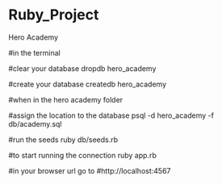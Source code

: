 # Ruby_Project
Hero Academy

#in the terminal

#clear your database
dropdb hero_academy

#create your database
createdb hero_academy

#when in the hero academy folder

#assign the location to the database
psql -d hero_academy -f db/academy.sql

#run the seeds
ruby db/seeds.rb

#to start running the connection
ruby app.rb

#in your browser url go to 
#http://localhost:4567
